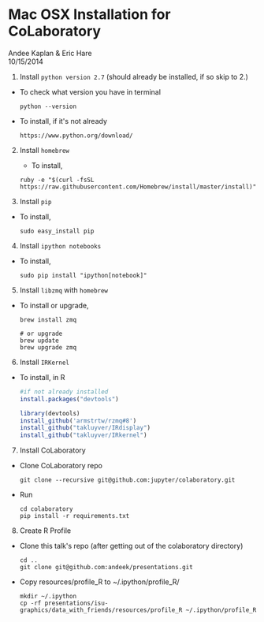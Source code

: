 # Mac OSX Installation for CoLaboratory
Andee Kaplan & Eric Hare  
10/15/2014  

1. Install `python version 2.7` (should already be installed, if so skip to 2.)
  - To check what version you have in terminal 
  
    ```
    python --version
    ```
  - To install, if it's not already
  
    ```
    https://www.python.org/download/
    ```
2. Install `homebrew`
   - To install,
 
    ```
    ruby -e "$(curl -fsSL https://raw.githubusercontent.com/Homebrew/install/master/install)"
    ``` 
3. Install `pip`
  - To install,
 
    ```
    sudo easy_install pip
    ```
4. Install `ipython notebooks`
  - To install,
  
    ```
    sudo pip install "ipython[notebook]"
    ```
5. Install `libzmq` with `homebrew`
  - To install or upgrade,
  
    ```
    brew install zmq
    
    # or upgrade
    brew update
    brew upgrade zmq
    ```
    
6. Install `IRKernel`
  - To install, in R
  
    
    ```r
    #if not already installed
    install.packages("devtools")
    
    library(devtools)
    install_github('armstrtw/rzmq#8')
    install_github("takluyver/IRdisplay")
    install_github("takluyver/IRkernel")
    ```
7. Install CoLaboratory    
  - Clone CoLaboratory repo
 
    ```
    git clone --recursive git@github.com:jupyter/colaboratory.git
    ```
  - Run
    
    ```
    cd colaboratory
    pip install -r requirements.txt
    ```
8. Create R Profile
  - Clone this talk's repo (after getting out of the colaboratory directory)
    
    ```
    cd ..
    git clone git@github.com:andeek/presentations.git
    ```
  - Copy resources/profile_R to ~/.ipython/profile_R/
    
    ```
    mkdir ~/.ipython
    cp -rf presentations/isu-graphics/data_with_friends/resources/profile_R ~/.ipython/profile_R
    ```
